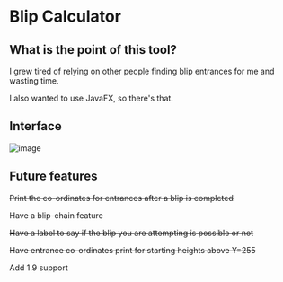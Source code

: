# Blip Calculator

## What is the point of this tool?
I grew tired of relying on other people finding blip entrances for me and wasting time.

I also wanted to use JavaFX, so there's that.

## Interface

![image](https://i.imgur.com/UcQMyy0.png)


## Future features

~~Print the co-ordinates for entrances after a blip is completed~~

~~Have a blip-chain feature~~

~~Have a label to say if the blip you are attempting is possible or not~~

~~Have entrance co-ordinates print for starting heights above Y=255~~

Add 1.9 support
